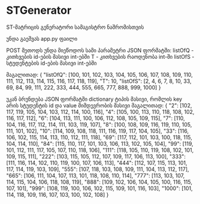 # STGenerator

ST-მატრიცის გენერატორი სამაგისტრო ნაშრომისთვის

უნდა გაეშვას app.py ფაილი

POST მეთოდს უნდა მიეწოდოს სამი პარამეტრი JSON ფორმატში:
listOfQ - კითხვების id-ების მასივი int-ებში
T - კითხვების რაოდენობა int-ში
listOfS - სტუდენტების id-ების მასივი int-ებში

მაგალითად:
{
    "listOfQ": [100, 101, 102, 103, 104, 105, 106, 107, 108, 109, 110, 111, 112, 113, 114, 115, 116, 117, 118, 119],
    "T": 10,
    "listOfS": [2, 4, 6, 7, 8, 10, 33, 69, 84, 99, 111, 222, 333, 444, 555, 665, 777, 888, 999, 1000]
}

უკან ბრუნდება JSON ფორმატში dictionary ტიპის მასივი, რომლის key არის სტუდენტის id და value მიმდევრობის მასივი
მაგალითად:
{
  "2": [102, 117, 119, 105, 104, 103, 112, 114, 100, 116],
  "4": [105, 100, 113, 110, 118, 108, 102, 116, 117, 112],
  "6": [104, 113, 111, 100, 106, 112, 108, 105, 109, 115],
  "7": [110, 104, 116, 117, 112, 114, 111, 103, 119, 107],
  "8": [100, 108, 109, 116, 119, 110, 105, 111, 101, 102],
  "10": [114, 109, 108, 118, 111, 116, 119, 117, 104, 105],
  "33": [116, 106, 102, 115, 114, 113, 110, 112, 111, 118],
  "69": [117, 112, 101, 103, 100, 118, 115, 104, 114, 110],
  "84": [115, 110, 117, 101, 103, 106, 113, 102, 105, 104],
  "99": [119, 101, 112, 111, 117, 105, 107, 110, 118, 106],
  "111": [118, 105, 110, 119, 108, 102, 101, 109, 115, 111],
  "222": [103, 115, 105, 112, 107, 109, 117, 106, 113, 100],
  "333": [111, 116, 114, 102, 110, 119, 100, 107, 106, 113],
  "444": [112, 107, 115, 113, 101, 117, 114, 119, 103, 109],
  "555": [107, 118, 103, 108, 109, 111, 104, 113, 112, 117],
  "665": [106, 111, 104, 107, 113, 101, 118, 108, 110, 114],
  "777": [113, 103, 107, 114, 115, 104, 106, 118, 108, 119],
  "888": [109, 102, 106, 104, 105, 100, 116, 115, 107, 101],
  "999": [108, 119, 100, 106, 102, 115, 109, 101, 116, 103],
  "1000": [101, 114, 118, 109, 116, 107, 103, 100, 102, 108]
}
